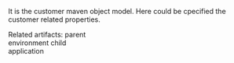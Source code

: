 It is the customer maven object model.
	Here could be cpecified the customer related properties.

Related artifacts:
	parent	
		environment
	child	
		application